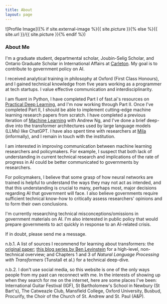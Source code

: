 ```yaml
---
title: About
layout: page
---
```

![Profile Image]({% if site.external-image %}{{ site.picture }}{% else %}{{ site.url }}/{{ site.picture }}{% endif %})

### About Me

I'm a graduate student, departmental scholar, Joubin-Selig Scholar, and Ontario Graduate Scholar in International Affairs at [Carleton](https://carleton.ca/npsia/). My goal is to contribute to government policy on AI.

I received analytical training in philosophy at Oxford (First Class Honours), and I gained technical knowledge from five years working as a programmer at tech startups. I value effective communication and interdisciplinarity.

I am fluent in Python, I have completed Part I of fast.ai's resources on [Practical Deep Learning](https://course.fast.ai/), and I'm now working through Part II. Once I've completed Part II, I should be able to implement cutting-edge machine learning research papers from scratch. I have completed a previous iteration of [Machine Learning](https://www.coursera.org/specializations/machine-learning-introduction) with Andrew Ng, and I've done a brief deep-dive into the transformer architectures used by large language models (LLMs) like ChatGPT. I have also spent time with researchers at [Mila](https://mila.quebec/) (informally), and I remain in touch with the institution.

I am interested in improving communication between machine learning researchers and policymakers. For example, I suspect that both lack of understanding in current technical research and implications of the rate of progress in AI could be better communicated to governments by researchers.

For policymakers, I believe that some grasp of how neural networks are trained is helpful to understand the ways they may not act as intended, and that this understanding is crucial to many, perhaps most, major decisions regarding AI that government will face. I also believe governments require sufficient technical know-how to critically assess researchers' opinions and to form their own conclusions.

I'm currently researching technical misconceptions/omissions in government materials on AI. I'm also interested in public policy that would prepare governments to act quickly in response to an AI-related crisis.

If in doubt, please send me a message.

n.b.1. A list of sources I recommend for learning about transformers: the [original paper](https://arxiv.org/abs/1706.03762); [this blog series by Ben Levinstein](https://benlevinstein.substack.com/p/a-conceptual-guide-to-transformers?sd=pf) for a high-level, non-technical overview; and Chapters 1 and 3 of *Natural Language Processing with Transformers* (Tunstall et al.) for a technical deep-dive.

n.b.2. I don't use social media, so this website is one of the only ways people from my past can reconnect with me. In the interests of showing up when they search for me on the internet, here are some places I've been: International Guitar Festival (IGF), St Bartholomew's School in Newbury (St Bart's), The Catweazle Club, Mansfield College, Oxford University, Busbud, Procurify, the Choir of the Church of St. Andrew and St. Paul (A&P).
